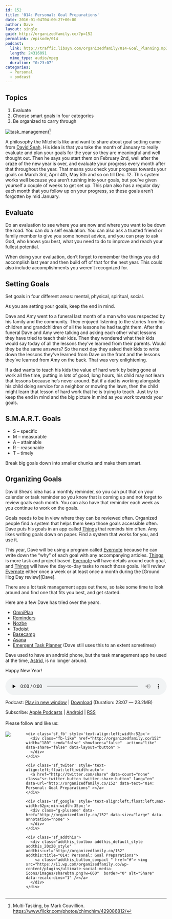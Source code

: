 ```yaml
---
id: 152
title: '014: Personal: Goal Preparations'
date: 2016-01-04T04:00:27+00:00
author: Dave
layout: single
guid: http://organizedfamily.co/?p=152
permalink: /episode/014
podcast:
  link: http://traffic.libsyn.com/organizedfamily/014-Goal_Planning.mp3
  length: 24316091
  mime_type: audio/mpeg
  duration: "0:23:07"
categories:
  - Personal
  - podcast
---
```

## Topics

  1. Evaluate
  2. Choose smart goals in four categories
  3. Be organized to carry through

<img src="https://i2.wp.com/organizedfamily.co/wp-content/uploads/2016/01/task_management.jpg?w=660" alt="task_management" data-recalc-dims="1" />[^image_attribution] 

A philosophy the Mitchells like and want to share about goal setting came from [David Seah](http://davidseah.com/2007/02/groundhog-day-resolutions/). His idea is that you take the month of January to really evaluate and plan your goals for the year so they are meaningful and well thought out. Then he says you start them on February 2nd, well after the craze of the new year is over, and evaluate your progress every month after that throughout the year. That means you check your progress towards your goals on March 3rd, April 4th, May 5th and so on till Dec. 12. This system works well because you aren&#8217;t rushing into your goals, but you&#8217;ve given yourself a couple of weeks to get set up. This plan also has a regular day each month that you follow up on your progress, so these goals aren&#8217;t forgotten by mid January.

## Evaluate

Do an evaluation to see where you are now and where you want to be down the road. You can do a self evaluation. You can also ask a trusted friend or family member to give you some honest advice, and you can pray to ask God, who knows you best, what you need to do to improve and reach your fullest potential.

When doing your evaluation, don&#8217;t forget to remember the things you did accomplish last year and then build off of that for the next year. This could also include accomplishments you weren&#8217;t recognized for.

## Setting Goals

Set goals in four different areas: mental, physical, spiritual, social.

As you are setting your goals, keep the end in mind.

Dave and Amy went to a funeral last month of a man who was respected by his family and the community. They enjoyed listening to the stories from his children and grandchildren of all the lessons he had taught them. After the funeral Dave and Amy were talking and asking each other what lessons they have tried to teach their kids. Then they wondered what their kids would say today of all the lessons they&#8217;ve learned from their parents. Would they be the same answers? So the next day they asked their kids to write down the lessons they&#8217;ve learned from Dave on the front and the lessons they&#8217;ve learned from Amy on the back. That was very enlightening.

If a dad wants to teach his kids the value of hard work by being gone at work all the time, putting in lots of good, long hours, his child may not learn that lessons because he&#8217;s never around. But if a dad is working alongside his child doing service for a neighbor or mowing the lawn, then the child might learn that lesson of hard work that he is trying to teach. Just try to keep the end in mind and the big picture in mind as you work towards your goals.

## S.M.A.R.T. Goals

  * S &#8211; specific
  * M &#8211; measurable
  * A &#8211; attainable
  * R &#8211; reasonable
  * T &#8211; timely

Break big goals down into smaller chunks and make them smart.

## Organizing Goals

David Shea&#8217;s idea has a monthly reminder, so you can put that on your calendar or task reminder so you know that is coming up and not forget to review goals each month. You can also have that reminder each week as you continue to work on the goals.

Goals needs to be in view where they can be reviewed often. Organized people find a system that helps them keep those goals accessible often. Dave puts his goals in an app called [Things](https://culturedcode.com/things/) that reminds him often. Amy likes writing goals down on paper. Find a system that works for you, and use it.

This year, Dave will be using a program called [Evernote](https://evernote.com/) because he can write down the &#8220;why&#8221; of each goal with any accompanying articles. [Things](https://culturedcode.com/things/) is more task and project based. [Evernote](https://evernote.com/) will have details around each goal, and [Things](https://culturedcode.com/things/) will have the day-to-day tasks to reach those goals. He&#8217;ll review [Evernote](https://evernote.com/) either once a week or at least once a month during the \[Ground Hog Day review\]\[Dave\].

There are a lot task management apps out there, so take some time to look around and find one that fits you best, and get started.

Here are a few Dave has tried over the years.

  * [OmniPlan](https://www.omnigroup.com/omniplan)
  * [Reminders](http://www.macworld.com/article/1164792/ios-apps/how-to-use-the-ios-reminders-app.html)
  * [Nozbe](https://nozbe.com/)
  * [Todoist](https://en.todoist.com/)
  * [Basecamp](http://www.basecamp.com/)
  * [Asana](https://asana.com/)
  * [Emergent Task Planner](http://davidseah.com/node/the-emergent-task-planner/) (Dave still uses this to an extent sometimes)

Dave used to have an android phone, but the task management app he used at the time, [Astrid](http://lifehacker.com/yahoo-announced-today-that-much-loved-to-do-app-astrid-686450404), is no longer around.

Happy New Year!

[^image_attribution]:    
    Multi-Tasking, by Mark Couvillion. https://www.flickr.com/photos/chimchim/429086812/

<div class="powerpress_player" id="powerpress_player_5336">
  <audio class="wp-audio-shortcode" id="audio-152-16" preload="none" style="width: 100%;" controls="controls"><source type="audio/mpeg" src="http://traffic.libsyn.com/organizedfamily/014-Goal_Planning.mp3?_=16" /><a href="http://traffic.libsyn.com/organizedfamily/014-Goal_Planning.mp3">http://traffic.libsyn.com/organizedfamily/014-Goal_Planning.mp3</a></audio>
</div>

<p class="powerpress_links powerpress_links_mp3">
  Podcast: <a href="http://traffic.libsyn.com/organizedfamily/014-Goal_Planning.mp3" class="powerpress_link_pinw" target="_blank" title="Play in new window" onclick="return powerpress_pinw('http://organizedfamily.co/?powerpress_pinw=152-podcast');" rel="nofollow">Play in new window</a> | <a href="http://traffic.libsyn.com/organizedfamily/014-Goal_Planning.mp3" class="powerpress_link_d" title="Download" rel="nofollow" download="014-Goal_Planning.mp3">Download</a> (Duration: 23:07 &#8212; 23.2MB)
</p>

<p class="powerpress_links powerpress_subscribe_links">
  Subscribe: <a href="https://itunes.apple.com/us/podcast/organized-family/id1047979605?mt=2&ls=1#episodeGuid=http%3A%2F%2Forganizedfamily.co%2F%3Fp%3D152" class="powerpress_link_subscribe powerpress_link_subscribe_itunes" title="Subscribe on Apple Podcasts" rel="nofollow">Apple Podcasts</a> | <a href="http://subscribeonandroid.com/organizedfamily.co/feed/podcast" class="powerpress_link_subscribe powerpress_link_subscribe_android" title="Subscribe on Android" rel="nofollow">Android</a> | <a href="http://organizedfamily.co/feed/podcast" class="powerpress_link_subscribe powerpress_link_subscribe_rss" title="Subscribe via RSS" rel="nofollow">RSS</a>
</p>

<div class='sfsi_Sicons' style='width: 100%; display: inline-block; vertical-align: middle; text-align:left'>
  <div style='margin:0px 8px 0px 0px; line-height: 24px'>
    <span>Please follow and like us:</span>
  </div>
  
  <div class='sfsi_socialwpr'>
    <div class='sf_subscrbe' style='text-align:left;float:left;width:64px'>
      <a href="http://www.specificfeeds.com/widget/emailsubscribe/MTc5ODgx/OA==/" target="_blank"><img src="https://i2.wp.com/organizedfamily.co/wp-content/plugins/ultimate-social-media-icons/images/follow_subscribe.png?w=660" data-recalc-dims="1" /></a>
    </div>
    
    <div class='sf_fb' style='text-align:left;width:52px'>
      <div class="fb-like" href="http://organizedfamily.co/152" width="180" send="false" showfaces="false"  action="like" data-share="false" data-layout="button" >
      </div>
    </div>
    
    <div class='sf_twiter' style='text-align:left;float:left;width:auto'>
      <a href="http://twitter.com/share" data-count="none" class="sr-twitter-button twitter-share-button" lang="en" data-url="http://organizedfamily.co/152" data-text="014: Personal: Goal Preparations" ></a>
    </div>
    
    <div class='sf_google' style='text-align:left;float:left;max-width:62px;min-width:35px;'>
      <div class="g-plusone" data-href="http://organizedfamily.co/152" data-size="large" data-annotation="none" >
      </div>
    </div>
    
    <div class='sf_addthis'>
      <div class="addthis_toolbox addthis_default_style addthis_20x20_style" addthis:url="http://organizedfamily.co/152" addthis:title="014: Personal: Goal Preparations">
        <a class="addthis_button_compact " href="#"> <img src="https://i1.wp.com/organizedfamily.co/wp-content/plugins/ultimate-social-media-icons/images/sharebtn.png?w=660"  border="0" alt="Share" data-recalc-dims="1" /></a>
      </div>
    </div>
  </div>
</div>